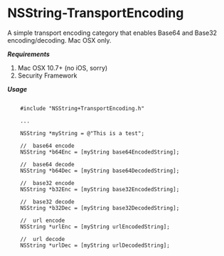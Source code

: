 NSString-TransportEncoding
==========================

A simple transport encoding category that enables Base64 and Base32 encoding/decoding.  Mac OSX only.

***Requirements***

1. Mac OSX 10.7+ (no iOS, sorry)
2. Security Framework

***Usage***
```objc

    #include "NSString+TransportEncoding.h"
    
    ...
    
    NSString *myString = @"This is a test";
    
    //  base64 encode
    NSString *b64Enc = [myString base64EncodedString];
    
    //  base64 decode
    NSString *b64Dec = [myString base64DecodedString];
    
    //  base32 encode
    NSString *b32Enc = [myString base32EncodedString];
    
    //  base32 decode
    NSString *b32Dec = [myString base32DecodedString];
    
    //  url encode
    NSString *urlEnc = [myString urlEncodedString];
    
    //  url decode
    NSString *urlDec = [myString urlDecodedString];
